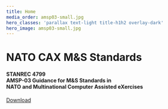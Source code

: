 ```yaml
---
title: Home
media_order: amsp03-small.jpg
hero_classes: 'parallax text-light title-h1h2 overlay-dark'
hero_image: amsp03-small.jpg
---
```


# NATO **CAX M&S Standards**
#### STANREC 4799 </br> AMSP-03 Guidance for M&S Standards in </br>NATO and Multinational Computer Assisted eXercises

[Download](https://nso.nato.int/nso/nsdd/APdetails.html?APNo=2267&LA=EN&classes=btn,btn-primary,btn-lg,btn-primary-outline)
